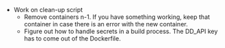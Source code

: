 - Work on clean-up script
	- Remove containers n-1.  If you have something working, keep that container in case there is an error with the new container.
	- Figure out how to handle secrets in a build process.  The DD_API key has to come out of the Dockerfile.
	

